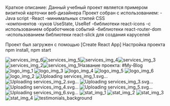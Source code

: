 Краткое описание: Данный учебный проект является примером визитной карточки веб-дизайнера
Проект собран с использованием: 
-Java script 
-React 
-минимальных стилей CSS  
-компонентов 
-хуков UseState, UseRef 
-библиотеки react-icons 
-с использованием обработчиков событий 
-библиотеки react-router-dom 
-использованием библиотеки react-slick для создания каруселей

Проект был загружен с помощью [Create React App]
Настройка проекта npm install, npm start





![services_img_6](https://github.com/kark4rasev/My-Blog/assets/91518057/8bed4a75-5220-4f98-b0c8-3972db36f4c9)![services_img_5](https://github.com/kark4rasev/My-Blog/assets/91518057/2a1f5960-3eed-4e0c-bb0c-27fd7a8dfa04)![services_img_4](https://github.com/kark4rasev/My-Blog/assets/91518057/3a0cc299-d25c-4ce7-89bb-0521f5dd7ad7)![services_img_3](https://github.com/kark4rasev/My-Blog/assets/91518057/521a18a6-767b-4679-948a-09324ee790ff)![services_img_2](https://github.com/kark4rasev/My-Blog/assets/91518057/a7ca6ae1-df59-4b7d-8aa4-c73bb81c9f4c)![services_img_1](https://github.com/kark4rasev/My-Blog/assets/91518057/9adb15e7-9b2d-464e-b650-36ed2d77b758)Название проекта: #My-Blog
![logo_img_1](https://github.com/kark4rasev/My-Blog/assets/91518057/37c5bb61-7d62-4903-83ea-53c16f37d95f)
![logo_img_3](https://github.com/kark4rasev/My-Blog/assets/91518057/a7f9c9a1-1e53-4abe-b2c5-ca226d0d0f57)
![logo_img_4](https://github.com/kark4rasev/My-Blog/assets/91518057/e5492ae9-89cb-4352-8a74-9197c424d7b2)
![logo_img_5](https://github.com/kark4rasev/My-Blog/assets/91518057/680527a7-7f95-4ead-bb04-55fafdbc82f4)
![logo_img_6](https://github.com/kark4rasev/My-Blog/assets/91518057/b8a99a96-ae34-4bbc-a948-4b8509d51279)
![logo_img_2](https://github.com/kark4rasev/My-Blog/assets/91518057/80b6e90f-21af-409c-b3bc-cd818ecbb57f)
![Uploading s<!-- icon666.com - MILLIONS vector ICONS FREE --><svg id="Layer_1" viewBox="0 0 512 512" xmlns="http://www.w3.org/2000/svg" data-name="Layer 1"><path d="m256.005 0c-141.156 0-256 114.839-256 256s114.844 256 256 256 255.995-114.839 255.995-256-114.834-256-255.995-256zm109.543 137.273a36.67 36.67 0 0 1 51.861 51.856l-186.892 186.901a18.025 18.025 0 0 1 -25.458 0l-110.454-110.449a36.678 36.678 0 0 1 51.871-51.871l71.312 71.312zm40.552 40.548-186.9 186.891a2.014 2.014 0 0 1 -2.822 0l-110.45-110.454a20.673 20.673 0 0 1 29.239-29.234l73.433 73.436a13.024 13.024 0 0 0 18.378 0l149.878-149.879a20.676 20.676 0 0 1 29.24 29.24z" fill="#ffc107" fill-rule="evenodd"></path></svg>ervices_img_1.svg…]()
![Uploading <!-- icon666.com - MILLIONS vector ICONS FREE --><svg id="Layer_1" viewBox="0 0 512 512" xmlns="http://www.w3.org/2000/svg" data-name="Layer 1"><path d="m406.1 177.821-186.9 186.891a2.014 2.014 0 0 1 -2.822 0l-110.45-110.454a20.673 20.673 0 0 1 29.239-29.234l73.433 73.436a13.025 13.025 0 0 0 18.379 0l149.877-149.879a20.676 20.676 0 0 1 29.24 29.24zm-40.548-40.548-147.764 147.749-71.312-71.312a36.678 36.678 0 0 0 -51.871 51.871l110.454 110.449a18.025 18.025 0 0 0 25.458 0l186.892-186.9a36.669 36.669 0 0 0 -51.861-51.856zm-109.547 358.727c132.344 0 239.995-107.66 239.995-240s-107.651-240-239.995-240c-132.326 0-240 107.659-240 240s107.673 240 240 240zm0-496c-141.157 0-256 114.839-256 256s114.843 256 256 256 255.995-114.839 255.995-256-114.834-256-255.995-256z" fill-rule="evenodd"></path></svg>services_img_2.svg…]()
![Upload<!-- icon666.com - MILLIONS vector ICONS FREE --><svg id="Layer_1" viewBox="0 0 512 512" xmlns="http://www.w3.org/2000/svg" data-name="Layer 1"><path d="m256.005 0c-141.156 0-256 114.839-256 256s114.844 256 256 256 255.995-114.839 255.995-256-114.834-256-255.995-256zm109.543 137.273a36.67 36.67 0 0 1 51.861 51.856l-186.892 186.901a18.025 18.025 0 0 1 -25.458 0l-110.454-110.449a36.678 36.678 0 0 1 51.871-51.871l71.312 71.312zm40.552 40.548-186.9 186.891a2.014 2.014 0 0 1 -2.822 0l-110.45-110.454a20.673 20.673 0 0 1 29.239-29.234l73.433 73.436a13.024 13.024 0 0 0 18.378 0l149.878-149.879a20.676 20.676 0 0 1 29.24 29.24z" fill-rule="evenodd"></path></svg>ing services_img_3.svg…]()
![Uploading services_img_<!-- icon666.com - MILLIONS vector ICONS FREE --><svg id="Layer_1" viewBox="0 0 512 512" xmlns="http://www.w3.org/2000/svg" data-name="Layer 1"><path d="m406.1 177.821-186.9 186.891a2.014 2.014 0 0 1 -2.822 0l-110.45-110.454a20.673 20.673 0 0 1 29.239-29.234l73.433 73.436a13.025 13.025 0 0 0 18.379 0l149.877-149.879a20.676 20.676 0 0 1 29.24 29.24zm-40.548-40.548-147.764 147.749-71.312-71.312a36.678 36.678 0 0 0 -51.871 51.871l110.454 110.449a18.025 18.025 0 0 0 25.458 0l186.892-186.9a36.669 36.669 0 0 0 -51.861-51.856zm-109.547 358.727c132.344 0 239.995-107.66 239.995-240s-107.651-240-239.995-240c-132.326 0-240 107.659-240 240s107.673 240 240 240zm0-496c-141.157 0-256 114.839-256 256s114.843 256 256 256 255.995-114.839 255.995-256-114.834-256-255.995-256z" fill="#ffc107" fill-rule="evenodd"></path></svg>4.svg…]()
![Uploading serv<!-- icon666.com - MILLIONS vector ICONS FREE --><svg id="Layer_1" viewBox="0 0 512 512" xmlns="http://www.w3.org/2000/svg" data-name="Layer 1"><path d="m365.548 137.273-147.76 147.749-71.312-71.312a36.678 36.678 0 0 0 -51.871 51.871l110.454 110.449a18.025 18.025 0 0 0 25.458 0l186.892-186.9a36.669 36.669 0 0 0 -51.861-51.856zm-109.543 358.727c-132.326 0-240-107.659-240-240s107.673-240 240-240c132.344 0 239.995 107.66 239.995 240s-107.651 240-239.995 240zm0-496c141.161 0 255.995 114.839 255.995 256s-114.834 256-255.995 256-256-114.839-256-256 114.843-256 256-256z" fill="#ffc107" fill-rule="evenodd"></path></svg>ices_img_5.svg…]()
![Uploading services_<!-- icon666.com - MILLIONS vector ICONS FREE --><svg id="Layer_1" viewBox="0 0 512 512" xmlns="http://www.w3.org/2000/svg" data-name="Layer 1"><g fill-rule="evenodd"><path d="m104.514 255.673a22.674 22.674 0 0 1 32.068-32.063l73.431 73.436a11.014 11.014 0 0 0 15.55 0l149.879-149.879a22.676 22.676 0 0 1 32.068 32.068l-186.9 186.891a4.024 4.024 0 0 1 -5.651 0z" fill="#ffc107"></path><path d="m406.1 177.821-186.9 186.891a2.014 2.014 0 0 1 -2.822 0l-110.45-110.454a20.673 20.673 0 0 1 29.239-29.234l73.433 73.436a13.025 13.025 0 0 0 18.379 0l149.877-149.879a20.676 20.676 0 0 1 29.24 29.24zm-40.548-40.548-147.764 147.749-71.312-71.312a36.678 36.678 0 0 0 -51.871 51.871l110.454 110.449a18.025 18.025 0 0 0 25.458 0l186.892-186.9a36.669 36.669 0 0 0 -51.861-51.856zm-109.547 358.727c132.344 0 239.995-107.66 239.995-240s-107.651-240-239.995-240c-132.326 0-240 107.659-240 240s107.673 240 240 240zm0-496c-141.157 0-256 114.839-256 256s114.843 256 256 256 255.995-114.839 255.995-256-114.834-256-255.995-256z"></path></g></svg>img_6.svg…]()
![stat_img_1](https://github.com/kark4rasev/My-Blog/assets/91518057/b7852bbe-a165-4533-8e5b-8d4a6048af2a)
![stat_img_2](https://github.com/kark4rasev/My-Blog/assets/91518057/68a09e1d-ee2a-4f30-999b-e39da0fe9ed3)
![stat_img_3](https://github.com/kark4rasev/My-Blog/assets/91518057/ce54d71d-ef1f-404d-9e36-93b6f46f987f)
![stat_img_4](https://github.com/kark4rasev/My-Blog/assets/91518057/619e0ec7-67a0-4c74-a5a9-888194dbb471)
![testimonials_background](https://github.com/kark4rasev/My-Blog/assets/91518057/c7278c9d-38c9-43bd-baff-895af3ff5650)









